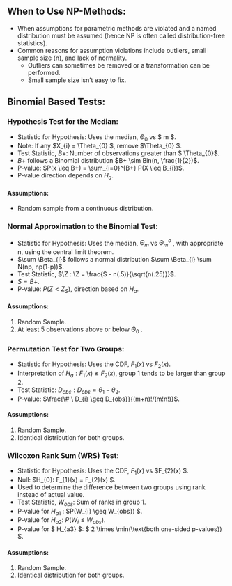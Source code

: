 ## When to Use NP-Methods:
- When assumptions for parametric methods are violated and a named distribution must be assumed (hence NP is often called distribution-free statistics).
- Common reasons for assumption violations include outliers, small sample size (n), and lack of normality.
  - Outliers can sometimes be removed or a transformation can be performed.
  - Small sample size isn’t easy to fix.

## Binomial Based Tests:
### Hypothesis Test for the Median:
- Statistic for Hypothesis: Uses the median, $\Theta_{0}$ vs $ m $.
- Note: If any $X_{i} = \Theta_{0} $, remove $\Theta_{0} $.
- Test Statistic, $B+$: Number of observations greater than $ \Theta_{0}$.
- $B+$ follows a Binomial distribution $B+ \sim Bin(n, \frac{1}{2})$.
- P-value: $P(x \leq B+) = \sum_{i=0}^{B+} P(X \leq B_{i})$.
- P-value direction depends on $H_{a}$.

#### Assumptions:
- Random sample from a continuous distribution.

### Normal Approximation to the Binomial Test:
- Statistic for Hypothesis: Uses the median, $\Theta_{m}$  vs $\Theta^{o}_{m}$  , with appropriate n, using the central limit theorem.
- $\sum \Beta_{i}$ follows a normal distribution $\sum \Beta_{i} \sum N(np, np(1-p))$.
- Test Statistic, $\Z : \Z = \frac{S - n(.5)}{\sqrt{n(.25)}}$.
- $S = B+$.
- P-value: $P(Z < Z_{S})$, direction based on $H_{a}$.

#### Assumptions:
1. Random Sample.
2. At least 5 observations above or below $\Theta_{0}$ .

### Permutation Test for Two Groups:
- Statistic for Hypothesis: Uses the CDF, $F_{1}(x)$ vs  $F_{2}(x)$.
- Interpretation of $H_{a} : F_{1}(x) \leq F_{2}(x)$, group 1 tends to be larger than group 2.
- Test Statistic: $D_{obs}: D_{obs} = \theta_{1} - \theta_{2}$.
- P-value: $\frac{\# \ D_{i} \geq D_{obs}}{(m+n)!/(m!n!)}$.

#### Assumptions:
1. Random Sample.
2. Identical distribution for both groups.

### Wilcoxon Rank Sum (WRS) Test:
- Statistic for Hypothesis: Uses the CDF, $F_{1}(x)$ vs $F_{2}(x) $.
- Null: $H_{0}: F_{1}(x) = F_{2}(x) $.
- Used to determine the difference between two groups using rank instead of actual value.
- Test Statistic, $W_{obs}$: Sum of ranks in group 1.
- P-value for $H_{a1}$ : $P(W_{i} \geq W_{obs}) $.
- P-value for $H_{a2}$: $P(W_{i} \leq W_{obs})$.
- P-value for $ H_{a3} $: $ 2 \times \min(\text{both one-sided p-values}) $.

#### Assumptions:
1. Random Sample.
2. Identical distribution for both groups.
